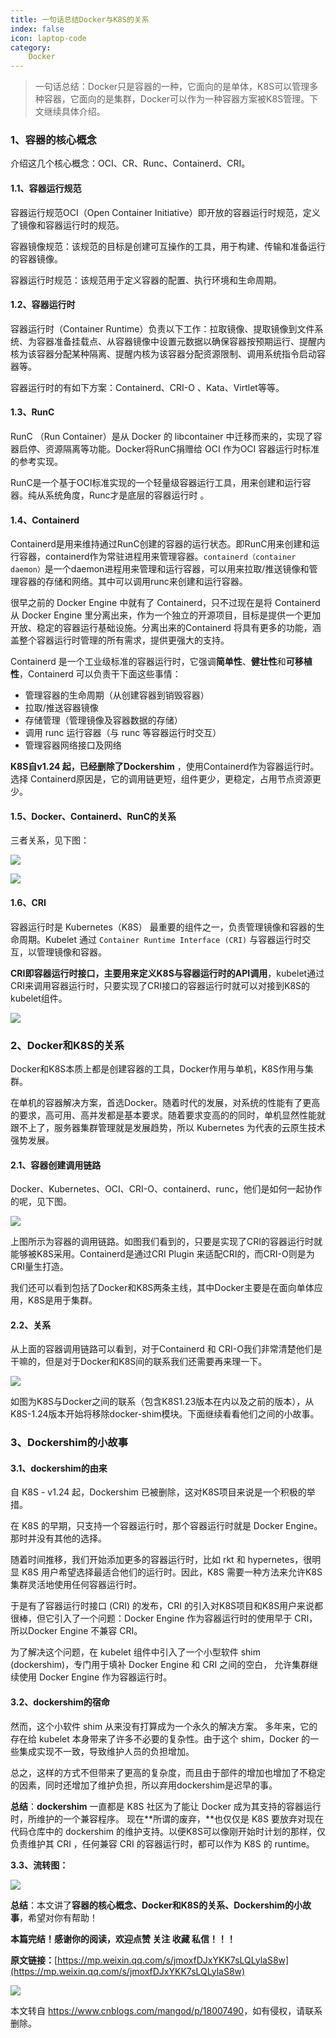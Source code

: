 ```yaml
---
title: 一句话总结Docker与K8S的关系
index: false
icon: laptop-code
category:
    Docker
---
```


> 一句话总结：Docker只是容器的一种，它面向的是单体，K8S可以管理多种容器，它面向的是集群，Docker可以作为一种容器方案被K8S管理。下文继续具体介绍。

### 1、容器的核心概念

介绍这几个核心概念：OCI、CR、Runc、Containerd、CRI。

#### 1.1、容器运行规范

容器运行规范OCI（Open Container Initiative）即开放的容器运行时规范，定义了镜像和容器运行时的规范。

容器镜像规范：该规范的目标是创建可互操作的工具，用于构建、传输和准备运行的容器镜像。

容器运行时规范：该规范用于定义容器的配置、执行环境和生命周期。

#### 1.2、容器运行时

容器运行时（Container Runtime）负责以下工作：拉取镜像、提取镜像到文件系统、为容器准备挂载点、从容器镜像中设置元数据以确保容器按预期运行、提醒内核为该容器分配某种隔离、提醒内核为该容器分配资源限制、调用系统指令启动容器等。

容器运行时的有如下方案：Containerd、CRI-O 、Kata、Virtlet等等。

#### 1.3、RunC

RunC （Run Container）是从 Docker 的 libcontainer 中迁移而来的，实现了容器启停、资源隔离等功能。Docker将RunC捐赠给 OCI 作为OCI 容器运行时标准的参考实现。

RunC是一个基于OCI标准实现的一个轻量级容器运行工具，用来创建和运行容器。纯从系统角度，Runc才是底层的容器运行时 。

#### 1.4、Containerd

Containerd是用来维持通过RunC创建的容器的运行状态。即RunC用来创建和运行容器，containerd作为常驻进程用来管理容器。`containerd（container daemon）`是一个daemon进程用来管理和运行容器，可以用来拉取/推送镜像和管理容器的存储和网络。其中可以调用runc来创建和运行容器。

很早之前的 Docker Engine 中就有了 Containerd，只不过现在是将 Containerd 从 Docker Engine 里分离出来，作为一个独立的开源项目，目标是提供一个更加开放、稳定的容器运行基础设施。分离出来的Containerd 将具有更多的功能，涵盖整个容器运行时管理的所有需求，提供更强大的支持。

Containerd 是一个工业级标准的容器运行时，它强调**简单性**、**健壮性**和**可移植性**，Containerd 可以负责干下面这些事情：

*   管理容器的生命周期（从创建容器到销毁容器）
*   拉取/推送容器镜像
*   存储管理（管理镜像及容器数据的存储）
*   调用 runc 运行容器（与 runc 等容器运行时交互）
*   管理容器网络接口及网络

**K8S自v1.24 起，已经删除了Dockershim** ，使用Containerd作为容器运行时。选择 Containerd原因是，它的调用链更短，组件更少，更稳定，占用节点资源更少。

#### 1.5、Docker、Containerd、RunC的关系

三者关系，见下图：

![](https://img.mangod.top/blog/202308191006949.png)

![](https://img.mangod.top/blog/202308190953039.png)

#### 1.6、CRI

容器运行时是 Kubernetes（K8S） 最重要的组件之一，负责管理镜像和容器的生命周期。Kubelet 通过 `Container Runtime Interface (CRI)` 与容器运行时交互，以管理镜像和容器。

**CRI即容器运行时接口，主要用来定义K8S与容器运行时的API调用**，kubelet通过CRI来调用容器运行时，只要实现了CRI接口的容器运行时就可以对接到K8S的kubelet组件。

![](https://img.mangod.top/blog/202308191024448.png)

### 2、Docker和K8S的关系

Docker和K8S本质上都是创建容器的工具，Docker作用与单机，K8S作用与集群。

在单机的容器解决方案，首选Docker。随着时代的发展，对系统的性能有了更高的要求，高可用、高并发都是基本要求。随着要求变高的的同时，单机显然性能就跟不上了，服务器集群管理就是发展趋势，所以 Kubernetes 为代表的云原生技术强势发展。

#### 2.1、容器创建调用链路

Docker、Kubernetes、OCI、CRI-O、containerd、runc，他们是如何一起协作的呢，见下图。

![](https://img.mangod.top/blog/202308191135670.png)

上图所示为容器的调用链路。如图我们看到的，只要是实现了CRI的容器运行时就能够被K8S采用。Containerd是通过CRI Plugin 来适配CRI的，而CRI-O则是为CRI量生打造。

我们还可以看到包括了Docker和K8S两条主线，其中Docker主要是在面向单体应用，K8S是用于集群。

#### 2.2、关系

从上面的容器调用链路可以看到，对于Containerd 和 CRI-O我们非常清楚他们是干嘛的，但是对于Docker和K8S间的联系我们还需要再来理一下。

![](https://img.mangod.top/blog/202308191031983.png)

如图为K8S与Docker之间的联系（包含K8S1.23版本在内以及之前的版本），从K8S-1.24版本开始将移除docker-shim模块。下面继续看看他们之间的小故事。

### 3、Dockershim的小故事

#### 3.1、dockershim的由来

自 K8S - v1.24 起，Dockershim 已被删除，这对K8S项目来说是一个积极的举措。

在 K8S 的早期，只支持一个容器运行时，那个容器运行时就是 Docker Engine。 那时并没有其他的选择。

随着时间推移，我们开始添加更多的容器运行时，比如 rkt 和 hypernetes，很明显 K8S 用户希望选择最适合他们的运行时。因此，K8S 需要一种方法来允许K8S集群灵活地使用任何容器运行时。

于是有了容器运行时接口 (CRI) 的发布，CRI 的引入对K8S项目和K8S用户来说都很棒，但它引入了一个问题：Docker Engine 作为容器运行时的使用早于 CRI，所以Docker Engine 不兼容 CRI。

为了解决这个问题，在 kubelet 组件中引入了一个小型软件 shim (dockershim)，专门用于填补 Docker Engine 和 CRI 之间的空白， 允许集群继续使用 Docker Engine 作为容器运行时。

#### 3.2、dockershim的宿命

然而，这个小软件 shim 从来没有打算成为一个永久的解决方案。 多年来，它的存在给 kubelet 本身带来了许多不必要的复杂性。由于这个 shim，Docker 的一些集成实现不一致，导致维护人员的负担增加。

总之，这样的方式不但带来了更高的复杂度，而且由于部件的增加也增加了不稳定的因素，同时还增加了维护负担，所以弃用dockershim是迟早的事。

**总结**：**dockershim** 一直都是 K8S 社区为了能让 Docker 成为其支持的容器运行时，所维护的一个兼容程序。 现在\*\*所谓的废弃，\*\*也仅仅是 K8S 要放弃对现在代码仓库中的 dockershim 的维护支持。以便K8S可以像刚开始时计划的那样，仅负责维护其 CRI ，任何兼容 CRI 的容器运行时，都可以作为 K8S 的 runtime。

**3.3、流转图：**

![](https://img.mangod.top/blog/202308191031628.png)

**总结**：本文讲了**容器的核心概念、Docker和K8S的关系、Dockershim的小故事**，希望对你有帮助！

**本篇完结！感谢你的阅读，欢迎点赞 关注 收藏 私信！！！**

**原文链接：**[https://mp.weixin.qq.com/s/jmoxfDJxYKK7sLQLylaS8w](https://mp.weixin.qq.com/s/jmoxfDJxYKK7sLQLylaS8w)

![](https://img.mangod.top/blog/202305191058876.jpg)

本文转自 <https://www.cnblogs.com/mangod/p/18007490>，如有侵权，请联系删除。
